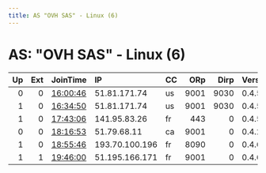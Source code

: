 ```yaml
---
title: AS "OVH SAS" - Linux (6)
---
```


# AS: "OVH SAS" - Linux (6)

|   Up |   Ext | JoinTime                                                                                              | IP             | CC   |   ORp |   Dirp | Version   | Contact                   | Nickname         |   eFamMembers |
|-----:|------:|:------------------------------------------------------------------------------------------------------|:---------------|:-----|------:|-------:|:----------|:--------------------------|:-----------------|--------------:|
|    0 |     0 | [16:00:46](https://nusenu.github.io/OrNetStats/w/relay/757CF3A97E9826552305BE360C49EC96CE96D3B4.html) | 51.81.171.74   | us   |  9001 |   9030 | 0.4.5.9   | mpoliti@dreamlabnetwork.s | TOR              |             1 |
|    1 |     0 | [16:34:50](https://nusenu.github.io/OrNetStats/w/relay/80B5C23FF1D8BBA4C6993A3E7591B9E65952BC95.html) | 51.81.171.74   | us   |  9001 |   9030 | 0.4.5.9   | mpoliti@dreamlabnetwork.s | TOR              |             1 |
|    1 |     0 | [17:43:06](https://nusenu.github.io/OrNetStats/w/relay/ADDBC59251E42099FA1577F60385BA8349F7520E.html) | 141.95.83.26   | fr   |   443 |      0 | 0.4.5.6   | None                      | craftcode        |             1 |
|    0 |     0 | [18:16:53](https://nusenu.github.io/OrNetStats/w/relay/7DE7A4FDD926847B2C266E9672AE4E732872DC49.html) | 51.79.68.11    | ca   |  9001 |      0 | 0.4.2.7   | None                      | Unnamed          |             1 |
|    1 |     0 | [18:55:46](https://nusenu.github.io/OrNetStats/w/relay/6630D0C1EC44F110A9F8464768514DE58377957C.html) | 193.70.100.196 | fr   |  8090 |      0 | 0.4.6.9   | None                      | Spitzohr         |             1 |
|    1 |     1 | [19:46:00](https://nusenu.github.io/OrNetStats/w/relay/9768FB9C5CF230CC8EEAFA5A7F160A3959938B36.html) | 51.195.166.171 | fr   |  9001 |      0 | 0.4.6.10  | depositoparlante at proto | DepositoParlante |             1 |
